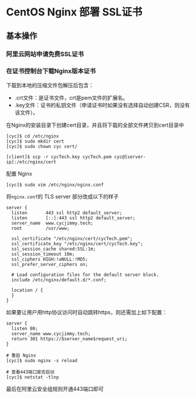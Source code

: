 # CentOS Nginx 部署 SSL证书

## 基本操作
### 阿里云网站申请免费SSL证书
### 在证书控制台下载Nginx版本证书
下载到本地的压缩文件包解压后包含：
* .crt文件：是证书文件，crt是pem文件的扩展名。
* .key文件：证书的私钥文件（申请证书时如果没有选择自动创建CSR，则没有该文件）。

在Nginx的安装目录下创建cert目录，并且将下载的全部文件拷贝到cert目录中
```shell script
[cyc]$ cd /etc/nginx
[cyc]$ sudo mkdir cert
[cyc]$ sudo chown cyc cert/
```
```shell script
[client]$ scp -r cycTech.key cycTech.pem cyc@[server-ip]:/etc/nginx/cert
```

配置 Nginx
```shell script
[cyc]$ sudo vim /etc/nginx/nginx.conf
```

将`nginx.conf`的 TLS server 部分改成以下的样子
```apacheconf
server {
  listen       443 ssl http2 default_server;
  listen       [::]:443 ssl http2 default_server;
  server_name  www.cycjimmy.tech;
  root         /usr/www;
  
  ssl_certificate "/etc/nginx/cert/cycTech.pem";
  ssl_certificate_key "/etc/nginx/cert/cycTech.key";
  ssl_session_cache shared:SSL:1m;
  ssl_session_timeout 10m;
  ssl_ciphers HIGH:!aNULL:!MD5;
  ssl_prefer_server_ciphers on;
  
  # Load configuration files for the default server block.
  include /etc/nginx/default.d/*.conf;
  
  location / {
  }
}
```

如果要让用户用http协议访问时自动跳转https，则还需加上如下配置：
```apacheconf
server {
  listen 80;
  server_name www.cycjimmy.tech;
  return 301 https://$server_name$request_uri;
}
```

```shell script
# 重启 Nginx
[cyc]$ sudo nginx -s reload

# 查看443端口是否启动
[cyc]$ netstat -tlnp
```

最后在阿里云安全组规则开通443端口即可
